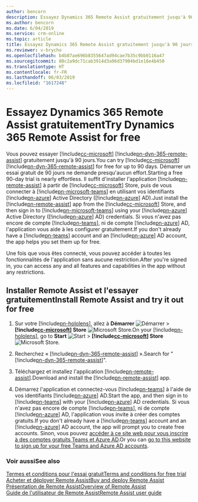 ```yaml
---
author: bencorn
description: Essayez Dynamics 365 Remote Assist gratuitement jusqu'à 90 jours.
ms.author: bencorn
ms.date: 6/04/2019
ms.service: crm-online
ms.topic: article
title: Essayez Dynamics 365 Remote Assist gratuitement jusqu'à 90 jours.
ms.reviewer: v-brycho
ms.openlocfilehash: b4b87ae696b8355647ad94cae7b35c9bb0116a47
ms.sourcegitcommit: 80c2a9dc71cab3914d3a96d37904bd1e16e4b450
ms.translationtype: HT
ms.contentlocale: fr-FR
ms.lasthandoff: 06/03/2019
ms.locfileid: "1617248"
---
```

# <a name="try-dynamics-365-remote-assist-for-free"></a><span data-ttu-id="c0282-103">Essayez Dynamics 365 Remote Assist gratuitement</span><span class="sxs-lookup"><span data-stu-id="c0282-103">Try Dynamics 365 Remote Assist for free</span></span>

<span data-ttu-id="c0282-104">Vous pouvez essayer [!include[cc-microsoft](../includes/cc-microsoft.md)] [!include[pn-dyn-365-remote-assist](../includes/pn-dyn-365-remote-assist.md)] gratuitement jusqu'à 90 jours.</span><span class="sxs-lookup"><span data-stu-id="c0282-104">You can try [!include[cc-microsoft](../includes/cc-microsoft.md)] [!include[pn-dyn-365-remote-assist](../includes/pn-dyn-365-remote-assist.md)] for free for up to 90 days.</span></span> <span data-ttu-id="c0282-105">Démarrer un essai gratuit de 90 jours ne demande presqu'aucun effort.</span><span class="sxs-lookup"><span data-stu-id="c0282-105">Starting a free 90-day trial is nearly effortless.</span></span> <span data-ttu-id="c0282-106">Il suffit d'installer l'application [!include[pn-remote-assist](../includes/pn-remote-assist.md)] à partir de [!include[cc-microsoft](../includes/cc-microsoft.md)] Store, puis de vous connecter à [!include[pn-microsoft-teams](../includes/pn-microsoft-teams.md)] en utilisant vos identifiants [!include[pn-azure](../includes/pn-azure.md)] Active Directory ([!include[pn-azure](../includes/pn-azure.md)] AD).</span><span class="sxs-lookup"><span data-stu-id="c0282-106">Just install the [!include[pn-remote-assist](../includes/pn-remote-assist.md)] app from the [!include[cc-microsoft](../includes/cc-microsoft.md)] Store, and then sign in to [!include[pn-microsoft-teams](../includes/pn-microsoft-teams.md)] using your [!include[pn-azure](../includes/pn-azure.md)] Active Directory ([!include[pn-azure](../includes/pn-azure.md)] AD) credentials.</span></span> <span data-ttu-id="c0282-107">Si vous n'avez pas encore de compte [!include[pn-teams](../includes/pn-teams.md)], ni de compte [!include[pn-azure](../includes/pn-azure.md)] AD, l'application vous aide à les configurer gratuitement.</span><span class="sxs-lookup"><span data-stu-id="c0282-107">If you don't already have a [!include[pn-teams](../includes/pn-teams.md)] account and an [!include[pn-azure](../includes/pn-azure.md)] AD account, the app helps you set them up for free.</span></span>

<span data-ttu-id="c0282-108">Une fois que vous êtes connecté, vous pouvez accéder à toutes les fonctionnalités de l'application sans aucune restriction.</span><span class="sxs-lookup"><span data-stu-id="c0282-108">After you're signed in, you can access any and all features and capabilities in the app without any restrictions.</span></span> 

## <a name="install-remote-assist-and-try-it-out-for-free"></a><span data-ttu-id="c0282-109">Installer Remote Assist et l'essayer gratuitement</span><span class="sxs-lookup"><span data-stu-id="c0282-109">Install Remote Assist and try it out for free</span></span>

1. <span data-ttu-id="c0282-110">Sur votre [!include[pn-hololens](../includes/pn-hololens.md)], allez à **Démarrer** ![Démarrer](media/d2a2ae5e90bdd0e0642abb5458af1016.png "Démarrer") \> **[!include[cc-microsoft](../includes/cc-microsoft.md)] Store** ![Microsoft Store](media/2ac602b5a7855d312f3e7d924732acca.png "Microsoft Store").</span><span class="sxs-lookup"><span data-stu-id="c0282-110">On your [!include[pn-hololens](../includes/pn-hololens.md)], go to **Start** ![Start](media/d2a2ae5e90bdd0e0642abb5458af1016.png "Start") \> **[!include[cc-microsoft](../includes/cc-microsoft.md)] Store** ![Microsoft Store](media/2ac602b5a7855d312f3e7d924732acca.png "Microsoft Store").</span></span>

2. <span data-ttu-id="c0282-111">Recherchez « [!include[pn-dyn-365-remote-assist](../includes/pn-dyn-365-remote-assist.md)] ».</span><span class="sxs-lookup"><span data-stu-id="c0282-111">Search for "[!include[pn-dyn-365-remote-assist](../includes/pn-dyn-365-remote-assist.md)]".</span></span>

3. <span data-ttu-id="c0282-112">Téléchargez et installez l'application [!include[pn-remote-assist](../includes/pn-remote-assist.md)].</span><span class="sxs-lookup"><span data-stu-id="c0282-112">Download and install the [!include[pn-remote-assist](../includes/pn-remote-assist.md)] app.</span></span>

4. <span data-ttu-id="c0282-113">Démarrez l'application et connectez-vous [!include[pn-teams](../includes/pn-teams.md)] à l'aide de vos identifiants [!include[pn-azure](../includes/pn-azure.md)] AD.</span><span class="sxs-lookup"><span data-stu-id="c0282-113">Start the app, and then sign in to [!include[pn-teams](../includes/pn-teams.md)] with your [!include[pn-azure](../includes/pn-azure.md)] AD credentials.</span></span> <span data-ttu-id="c0282-114">Si vous n'avez pas encore de compte [!include[pn-teams](../includes/pn-teams.md)], ni de compte [!include[pn-azure](../includes/pn-azure.md)] AD, l'application vous invite à créer des comptes gratuits.</span><span class="sxs-lookup"><span data-stu-id="c0282-114">If you don't already have a [!include[pn-teams](../includes/pn-teams.md)] account and an [!include[pn-azure](../includes/pn-azure.md)] AD account, the app will prompt you to create free accounts.</span></span> <span data-ttu-id="c0282-115">Sinon, vous pouvez [accéder à ce site web pour vous inscrire à des comptes gratuits Teams et Azure AD](https://businessstore.microsoft.com/en-us/create-account/signup?products=CFQ7TTC0K8P5:0001&lm=deeplink&lmsrc=freePageWeb&cmpid=FreemiumSignUpHeader).</span><span class="sxs-lookup"><span data-stu-id="c0282-115">Or you can [go to this website to sign up for your free Teams and Azure AD accounts](https://businessstore.microsoft.com/en-us/create-account/signup?products=CFQ7TTC0K8P5:0001&lm=deeplink&lmsrc=freePageWeb&cmpid=FreemiumSignUpHeader).</span></span> 

### <a name="see-also"></a><span data-ttu-id="c0282-116">Voir aussi</span><span class="sxs-lookup"><span data-stu-id="c0282-116">See also</span></span>

[<span data-ttu-id="c0282-117">Termes et conditions pour l'essai gratuit</span><span class="sxs-lookup"><span data-stu-id="c0282-117">Terms and conditions for free trial</span></span>](../legal/remote-assist-license-terms-free-trial.md)<br>
[<span data-ttu-id="c0282-118">Acheter et déployer Remote Assist</span><span class="sxs-lookup"><span data-stu-id="c0282-118">Buy and deploy Remote Assist</span></span>](buy-and-deploy-remote-assist.md)<br>
[<span data-ttu-id="c0282-119">Présentation de Remote Assist</span><span class="sxs-lookup"><span data-stu-id="c0282-119">Overview of Remote Assist</span></span>](index.md)<br>
[<span data-ttu-id="c0282-120">Guide de l'utilisateur de Remote Assist</span><span class="sxs-lookup"><span data-stu-id="c0282-120">Remote Assist user guide</span></span>](user-guide.md)
